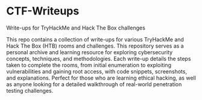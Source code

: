 # CTF-Writeups
Write-ups for TryHackMe and Hack The Box challenges

This repo contains a collection of write-ups for various TryHackMe and Hack The Box (HTB) rooms and challenges. This repository serves as a personal archive and learning resource for exploring cybersecurity concepts, techniques, and methodologies. Each write-up details the steps taken to complete the rooms, from initial enumeration to exploiting vulnerabilities and gaining root access, with code snippets, screenshots, and explanations. Perfect for those who are learning ethical hacking, as well as anyone looking for a detailed walkthrough of real-world penetration testing challenges.
